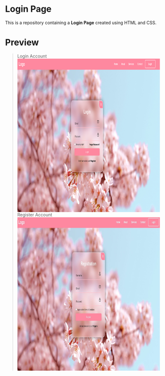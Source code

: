 # Login Page

This is a repository containing a **Login Page** created using HTML and CSS.

# Preview
> Login Account
<a href="logo github"><img src="https://github.com/Willythepo0h/Practice-Login-Page/blob/main/Preview/image.png" align="middle" width="1000" height="500"></a>
> Register Account
<a href="logo github"><img src="https://github.com/Willythepo0h/Practice-Login-Page/blob/main/Preview/Register.JPG" align="middle" width="1000" height="500"></a>
